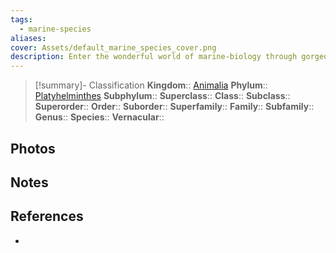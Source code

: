 ```yaml
---
tags:
  - marine-species
aliases: 
cover: Assets/default_marine_species_cover.png
description: Enter the wonderful world of marine-biology through gorgeous underwater pictures of marine animals. Platyhelminthe are commonly called flat-worms.
---
```

> [!summary]- Classification
**Kingdom**:: [Animalia](Animalia.md)
**Phylum**:: [Platyhelminthes](Platyhelminthes.md)
**Subphylum**::
**Superclass**::
**Class**::
**Subclass**::
**Superorder**::
**Order**::
**Suborder**::
**Superfamily**::
**Family**::
**Subfamily**::
**Genus**::
**Species**::
**Vernacular**::

## Photos

## Notes

## References
- 